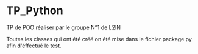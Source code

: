 # TP_Python
TP de POO réaliser par le groupe N°1 de L2IN

Toutes les classes qui ont été créé on été mise dans le fichier package.py afin d'éffectué le test.
